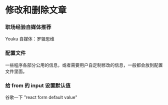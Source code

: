 # 修改和删除文章


### 职场经验自媒体推荐

Youku 自媒体：罗辑思维



### 配置文件

一些程序各部分公用的信息，或者需要用户自定制修改的信息，一般都会放到配置文件里面。


### 给 from 的 input 设置默认值

谷歌一下 ”react form default value"
